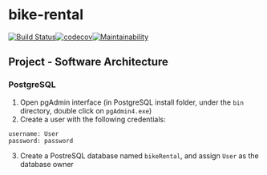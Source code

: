 # bike-rental

[![Build Status](https://travis-ci.com/conorH22/bike-rental.svg?token=fVXsuPSqU7jihhnqWKxu&branch=master)](https://travis-ci.com/conorH22/bike-rental)[![codecov](https://codecov.io/gh/conorH22/bike-rental/branch/master/graph/badge.svg?token=dySC24scGX)](https://codecov.io/gh/conorH22/bike-rental)[![Maintainability](https://api.codeclimate.com/v1/badges/4018d71912ccd58bb6d0/maintainability)](https://codeclimate.com/github/conorH22/bike-rental/maintainability)

## Project - Software Architecture


### PostgreSQL

1. Open pgAdmin interface (in PostgreSQL install folder, under the `bin` directory, double click on `pgAdmin4.exe`)
2. Create a user with the following credentials:
```
username: User
password: password
```
3. Create a PostreSQL database named `bikeRental`, and assign `User` as the database owner
